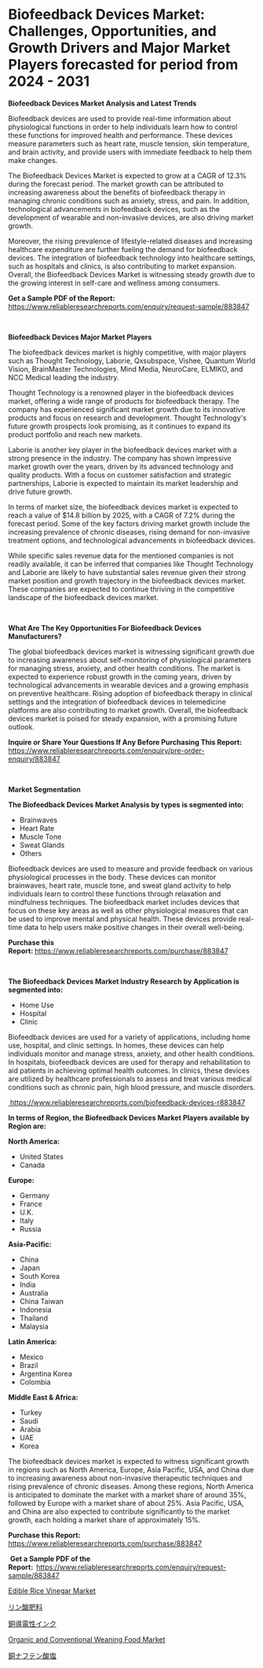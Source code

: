 <p><h1>Biofeedback Devices Market: Challenges, Opportunities, and Growth Drivers and Major Market Players forecasted for period from 2024 - 2031</h1></p><p><strong>Biofeedback Devices Market Analysis and Latest Trends</strong></p>
<p><p>Biofeedback devices are used to provide real-time information about physiological functions in order to help individuals learn how to control these functions for improved health and performance. These devices measure parameters such as heart rate, muscle tension, skin temperature, and brain activity, and provide users with immediate feedback to help them make changes.</p><p>The Biofeedback Devices Market is expected to grow at a CAGR of 12.3% during the forecast period. The market growth can be attributed to increasing awareness about the benefits of biofeedback therapy in managing chronic conditions such as anxiety, stress, and pain. In addition, technological advancements in biofeedback devices, such as the development of wearable and non-invasive devices, are also driving market growth.</p><p>Moreover, the rising prevalence of lifestyle-related diseases and increasing healthcare expenditure are further fueling the demand for biofeedback devices. The integration of biofeedback technology into healthcare settings, such as hospitals and clinics, is also contributing to market expansion. Overall, the Biofeedback Devices Market is witnessing steady growth due to the growing interest in self-care and wellness among consumers.</p></p>
<p><strong>Get a Sample PDF of the Report:&nbsp;</strong> <a href="https://www.reliableresearchreports.com/enquiry/request-sample/883847">https://www.reliableresearchreports.com/enquiry/request-sample/883847</a></p>
<p>&nbsp;</p>
<p><strong>Biofeedback Devices Major Market Players</strong></p>
<p><p>The biofeedback devices market is highly competitive, with major players such as Thought Technology, Laborie, Qxsubspace, Vishee, Quantum World Vision, BrainMaster Technologies, Mind Media, NeuroCare, ELMIKO, and NCC Medical leading the industry.</p><p>Thought Technology is a renowned player in the biofeedback devices market, offering a wide range of products for biofeedback therapy. The company has experienced significant market growth due to its innovative products and focus on research and development. Thought Technology's future growth prospects look promising, as it continues to expand its product portfolio and reach new markets.</p><p>Laborie is another key player in the biofeedback devices market with a strong presence in the industry. The company has shown impressive market growth over the years, driven by its advanced technology and quality products. With a focus on customer satisfaction and strategic partnerships, Laborie is expected to maintain its market leadership and drive future growth.</p><p>In terms of market size, the biofeedback devices market is expected to reach a value of $14.8 billion by 2025, with a CAGR of 7.2% during the forecast period. Some of the key factors driving market growth include the increasing prevalence of chronic diseases, rising demand for non-invasive treatment options, and technological advancements in biofeedback devices.</p><p>While specific sales revenue data for the mentioned companies is not readily available, it can be inferred that companies like Thought Technology and Laborie are likely to have substantial sales revenue given their strong market position and growth trajectory in the biofeedback devices market. These companies are expected to continue thriving in the competitive landscape of the biofeedback devices market.</p></p>
<p>&nbsp;</p>
<p><strong>What Are The Key Opportunities For Biofeedback Devices Manufacturers?</strong></p>
<p><p>The global biofeedback devices market is witnessing significant growth due to increasing awareness about self-monitoring of physiological parameters for managing stress, anxiety, and other health conditions. The market is expected to experience robust growth in the coming years, driven by technological advancements in wearable devices and a growing emphasis on preventive healthcare. Rising adoption of biofeedback therapy in clinical settings and the integration of biofeedback devices in telemedicine platforms are also contributing to market growth. Overall, the biofeedback devices market is poised for steady expansion, with a promising future outlook.</p></p>
<p><strong>Inquire or Share Your Questions If Any Before Purchasing This Report:</strong> <a href="https://www.reliableresearchreports.com/enquiry/pre-order-enquiry/883847">https://www.reliableresearchreports.com/enquiry/pre-order-enquiry/883847</a></p>
<p>&nbsp;</p>
<p><strong>Market Segmentation</strong></p>
<p><strong>The Biofeedback Devices Market Analysis by types is segmented into:</strong></p>
<p><ul><li>Brainwaves</li><li>Heart Rate</li><li>Muscle Tone</li><li>Sweat Glands</li><li>Others</li></ul></p>
<p><p>Biofeedback devices are used to measure and provide feedback on various physiological processes in the body. These devices can monitor brainwaves, heart rate, muscle tone, and sweat gland activity to help individuals learn to control these functions through relaxation and mindfulness techniques. The biofeedback market includes devices that focus on these key areas as well as other physiological measures that can be used to improve mental and physical health. These devices provide real-time data to help users make positive changes in their overall well-being.</p></p>
<p><strong>Purchase this Report:&nbsp;</strong><a href="https://www.reliableresearchreports.com/purchase/883847">https://www.reliableresearchreports.com/purchase/883847</a></p>
<p>&nbsp;</p>
<p><strong>The Biofeedback Devices Market Industry Research by Application is segmented into:</strong></p>
<p><ul><li>Home Use</li><li>Hospital</li><li>Clinic</li></ul></p>
<p><p>Biofeedback devices are used for a variety of applications, including home use, hospital, and clinic settings. In homes, these devices can help individuals monitor and manage stress, anxiety, and other health conditions. In hospitals, biofeedback devices are used for therapy and rehabilitation to aid patients in achieving optimal health outcomes. In clinics, these devices are utilized by healthcare professionals to assess and treat various medical conditions such as chronic pain, high blood pressure, and muscle disorders.</p></p>
<p><a href="https://www.reliableresearchreports.com/biofeedback-devices-r883847">&nbsp;https://www.reliableresearchreports.com/biofeedback-devices-r883847</a></p>
<p><strong>In terms of Region, the Biofeedback Devices Market Players available by Region are:</strong></p>
<p>
    <p> <strong> North America: </strong>
        <ul>
            <li>United States</li>
            <li>Canada</li>
        </ul>
        </p> 
    <p> <strong> Europe: </strong>
        <ul>
            <li>Germany</li>
            <li>France</li>
            <li>U.K.</li>
            <li>Italy</li>
            <li>Russia</li>
        </ul>
        </p> 
    <p> <strong> Asia-Pacific: </strong>
        <ul>
            <li>China</li>
            <li>Japan</li>
            <li>South Korea</li>
            <li>India</li>
            <li>Australia</li>
            <li>China Taiwan</li>
            <li>Indonesia</li>
            <li>Thailand</li>
            <li>Malaysia</li>
        </ul>
        </p> 
    <p> <strong> Latin America: </strong>
        <ul>
            <li>Mexico</li>
            <li>Brazil</li>
            <li>Argentina Korea</li>
            <li>Colombia</li>
        </ul>
        </p> 
    <p> <strong> Middle East & Africa: </strong>
        <ul>
            <li>Turkey</li>
            <li>Saudi</li>
            <li>Arabia</li>
            <li>UAE</li>
            <li>Korea</li>
        </ul>
    </p>
    </p>
<p><p>The biofeedback devices market is expected to witness significant growth in regions such as North America, Europe, Asia Pacific, USA, and China due to increasing awareness about non-invasive therapeutic techniques and rising prevalence of chronic diseases. Among these regions, North America is anticipated to dominate the market with a market share of around 35%, followed by Europe with a market share of about 25%. Asia Pacific, USA, and China are also expected to contribute significantly to the market growth, each holding a market share of approximately 15%.</p></p>
<p><strong>Purchase this Report: </strong><a href="https://www.reliableresearchreports.com/purchase/883847">https://www.reliableresearchreports.com/purchase/883847</a></p>
<p>&nbsp;<strong>Get a Sample PDF of the Report:&nbsp;&nbsp;</strong><a href="https://www.reliableresearchreports.com/enquiry/request-sample/883847">https://www.reliableresearchreports.com/enquiry/request-sample/883847</a></p>
<p><strong></strong></p>
<p><p><a href="https://www.linkedin.com/pulse/edible-rice-vinegar-market-share-evolution-growth-trends-9erwf?trackingId=CbhZA6L2LFk4NQ1LrdJs3A%3D%3D">Edible Rice Vinegar Market</a></p><p><a href="https://medium.com/@jarredmertz53/%E3%83%AA%E3%83%B3%E9%85%B8%E8%82%A5%E6%96%99%E5%B8%82%E5%A0%B4-2031%E5%B9%B4%E3%81%BE%E3%81%A7%E3%81%AE%E6%88%90%E5%8A%9F%E3%81%99%E3%82%8B%E3%83%93%E3%82%B8%E3%83%8D%E3%82%B9%E6%88%A6%E7%95%A5%E3%81%AE%E9%8D%B5-c007fa16e7d9">リン酸肥料</a></p><p><a href="https://github.com/hilmi-2a/Market-Research-Report-List-1/blob/main/617292629967.md">銅導電性インク</a></p><p><a href="https://www.linkedin.com/pulse/organic-conventional-weaning-food-market-analysis-its-rp9bf?trackingId=R0NfM7N8CAqLf0ePMWn9JA%3D%3D">Organic and Conventional Weaning Food Market</a></p><p><a href="https://github.com/jkjreqjscoxx7/Market-Research-Report-List-1/blob/main/263039629965.md">銅ナフテン酸塩</a></p></p>
